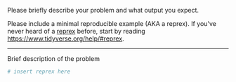 Please briefly describe your problem and what output you expect.

Please include a minimal reproducible example (AKA a reprex). If you've never
heard of a [reprex](http://reprex.tidyverse.org/) before, start by reading
<https://www.tidyverse.org/help/#reprex>.

---

Brief description of the problem

```r
# insert reprex here
```
